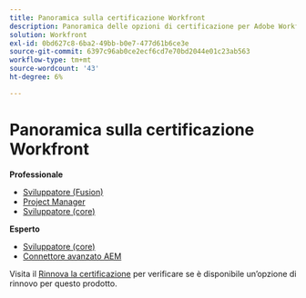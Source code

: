 ```yaml
---
title: Panoramica sulla certificazione Workfront
description: Panoramica delle opzioni di certificazione per Adobe Workfront
solution: Workfront
exl-id: 0bd627c8-6ba2-49bb-b0e7-477d61b6ce3e
source-git-commit: 6397c96ab0ce2ecf6cd7e70bd2044e01c23ab563
workflow-type: tm+mt
source-wordcount: '43'
ht-degree: 6%

---
```


# Panoramica sulla certificazione Workfront

**Professionale**

* [Sviluppatore (Fusion)](/help/certifications/aw/aw-fusion-p-developer.md) <!--AD0-E902-->
* [Project Manager](/help/certifications/aw/aw-p-project-manager.md) <!--AD0-E903-->
* [Sviluppatore (core)](/help/certifications/aw/aw-core-p-developer.md) <!--AD0-E905-->

**Esperto**

* [Sviluppatore (core)](/help/certifications/aw/aw-core-e-developer.md) <!--AD0-E904-->
* [Connettore avanzato AEM](/help/certifications/aw/aw-aem-e-connector.md) <!--AD0-E906-->

Visita il [Rinnova la certificazione](/help/certifications/renew.md) per verificare se è disponibile un’opzione di rinnovo per questo prodotto.
